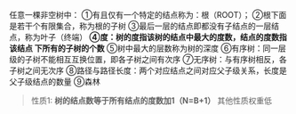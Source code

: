 

任意一棵非空树中：
①有且仅有一个特定的结点称为：根（ROOT）；
②根下面是若干个有限集合，称为根的子树
③最后一层的结点即都没有子结点的一层结点，称为叶子（终端）
**④度：树的度指该树的结点中最大的度数，结点的度数指该结点
下所有的子树的个数**
⑤树中最大的层数称为树的深度
⑥有序树：同一层级的子树不能相互互换位置，即各子树之间有次序
⑦无序树：与有序树相反，各子树之间无次序
⑧路径与路径长度：两个对应结点之间对应父子级关系，长度是父子级结点的数量
⑨森林

>性质1: **树的结点数等于所有结点的度数加1（N=B+1）**
其他性质权重低
<!--stackedit_data:
eyJoaXN0b3J5IjpbMTAwOTgxNzAwOF19
-->